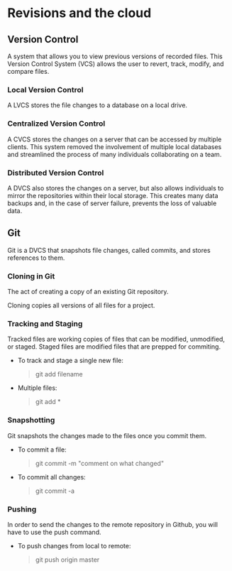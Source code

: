 # Revisions and the cloud

## Version Control

A system that allows you to view previous versions of recorded files. This Version Control System (VCS) allows the user to revert, track, modify, and compare files.

### Local Version Control

A LVCS stores the file changes to a database on a local drive.

### Centralized Version Control

A CVCS stores the changes on a server that can be accessed by multiple clients. This system removed the involvement of multiple local databases and streamlined the process of many individuals collaborating on a team.

### Distributed Version Control

A DVCS also stores the changes on a server, but also allows individuals to mirror the repositories within their local storage. This creates many data backups and, in the case of server failure, prevents the loss of valuable data.

## Git

Git is a DVCS that snapshots file changes, called commits, and stores references to them.

### Cloning in Git

The act of creating a copy of an existing Git repository.

Cloning copies all versions of all files for a project.

### Tracking and Staging

Tracked files are working copies of files that can be modified, unmodified, or staged. Staged files are modified files that are prepped for commiting.

- To track and stage a single new file:

  > git add filename

- Multiple files:

  > git add *

### Snapshotting

Git snapshots the changes made to the files once you commit them.

- To commit a file:

  > git commit -m "comment on what changed"

- To commit all changes:

  > git commit -a

### Pushing

In order to send the changes to the remote repository in Github, you will have to use the push command.

- To push changes from local to remote:

  > git push origin master
